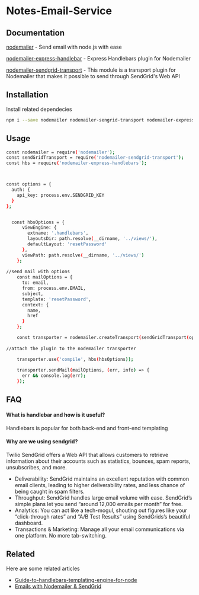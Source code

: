 # Notes-Email-Service


## Documentation

[nodemailer](https://www.npmjs.com/package/nodemailer) -  Send email with node.js with ease

[nodemailer-express-handlebar](https://www.npmjs.com/package/nodemailer-express-handlebars) - Express Handlebars plugin for Nodemailer

[nodemailer-sendgrid-transport](https://www.npmjs.com/package/nodemailer-sendgrid-transport) - This module is a transport plugin for Nodemailer that makes it possible to send through SendGrid's Web API

  
## Installation 

Install related dependecies


```bash
npm i --save nodemailer nodemailer-sengrid-transport nodemailer-express-handlebar

```


## Usage 



```bash 
const nodemailer = require('nodemailer');
const sendGridTransport = require('nodemailer-sendgrid-transport');
const hbs = require('nodemailer-express-handlebars');



const options = {
  auth: {
    api_key: process.env.SENDGRID_KEY
  }
};


  const hbsOptions = {
      viewEngine: {
        extname: '.handlebars',
        layoutsDir: path.resolve(__dirname, '../views/'),
        defaultLayout: 'resetPassword'
      },
      viewPath: path.resolve(__dirname, '../views/')
    };
    
//send mail with options
    const mailOptions = {
      to: email,
      from: process.env.EMAIL,
      subject,
      template: 'resetPassword',
      context: {
        name,
        href
      }
    };

    const transporter = nodemailer.createTransport(sendGridTransport(options));
    
//attach the plugin to the nodemailer transporter

    transporter.use('compile', hbs(hbsOptions));
    
    transporter.sendMail(mailOptions, (err, info) => {
      err && console.log(err);
    });
```
## FAQ

#### What is handlebar and how is it useful?

Handlebars is popular for both back-end and front-end templating

#### Why are we using sendgrid?

Twilio SendGrid offers a Web API that allows customers to retrieve information about their accounts such as statistics, bounces, spam reports, unsubscribes, and more. 

- Deliverability: SendGrid maintains an excellent reputation with common email clients, leading to higher deliverability rates, and less chance of being caught in spam filters.
- Throughput: SendGrid handles large email volume with ease. SendGrid’s simple plans let you send “around 12,000 emails per month” for free.
- Analytics: You can act like a tech-mogul, shouting out figures like your “click-through rates” and “A/B Test Results” using SendGrids’s beautiful dashboard.
- Transactions & Marketing: Manage all your email communications via one platform. No more tab-switching.

  
## Related

Here are some related articles

- [Guide-to-handlebars-templating-engine-for-node](https://stackabuse.com/guide-to-handlebars-templating-engine-for-node)
- [Emails with Nodemailer & SendGrid](https://medium.com/code-well-live-forever/emails-with-nodemailer-sendgrid-c98cd37c8e03)


  
